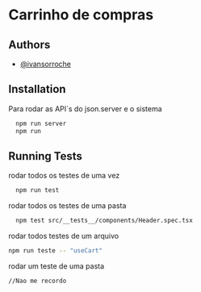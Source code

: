 
# Carrinho de compras


## Authors

- [@ivansorroche](https://github.com/ivansorroche)


## Installation

Para rodar as API`s do json.server e o sistema

```bash
  npm run server
  npm run
```
    
## Running Tests

rodar todos os testes de uma vez
```bash
  npm run test
```

rodar todos os testes de uma pasta 
```bash
  npm test src/__tests__/components/Header.spec.tsx   
```

rodar todos testes de um arquivo
```bash
npm run teste -- "useCart"
```

rodar um teste de uma pasta
```bash
//Nao me recordo
```
